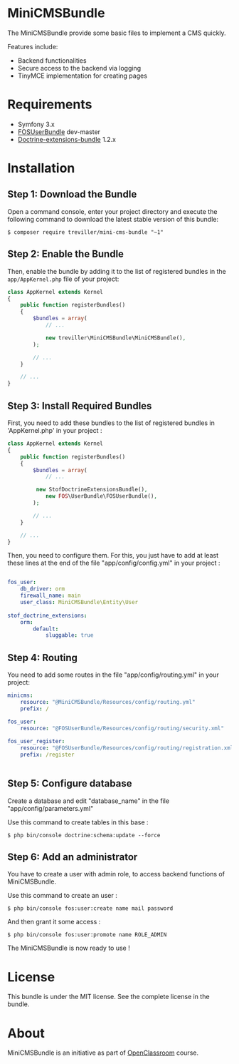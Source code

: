 MiniCMSBundle
=============

The MiniCMSBundle provide some basic files to implement a CMS quickly. 

Features include:

- Backend functionalities
- Secure access to the backend via logging
- TinyMCE implementation for creating pages


Requirements
============

- Symfony 3.x
- [FOSUserBundle](https://packagist.org/packages/friendsofsymfony/user-bundle) dev-master
- [Doctrine-extensions-bundle](https://packagist.org/packages/stof/doctrine-extensions-bundle) 1.2.x

Installation
============

Step 1: Download the Bundle
---------------------------

Open a command console, enter your project directory and execute the
following command to download the latest stable version of this bundle:

```console
$ composer require treviller/mini-cms-bundle "~1"
```

Step 2: Enable the Bundle
-------------------------

Then, enable the bundle by adding it to the list of registered bundles
in the `app/AppKernel.php` file of your project:

```php
class AppKernel extends Kernel
{
    public function registerBundles()
    {
        $bundles = array(
            // ...

            new treviller\MiniCMSBundle\MiniCMSBundle(),
        );

        // ...
    }

    // ...
}
```

Step 3: Install Required Bundles
--------------------------------

First, you need to add these bundles to the list of registered bundles in 'AppKernel.php' in your project :

```php
class AppKernel extends Kernel
{
    public function registerBundles()
    {
        $bundles = array(
            // ...

         new StofDoctrineExtensionsBundle(),
        	new FOS\UserBundle\FOSUserBundle(),
        );

        // ...
    }

    // ...
}
```

Then, you need to configure them. For this, you just have to add at least 
these lines at the end of the file "app/config/config.yml" in your project :

```yaml

fos_user:
    db_driver: orm
    firewall_name: main
    user_class: MiniCMSBundle\Entity\User
    
stof_doctrine_extensions:
    orm:
        default:
            sluggable: true

```

Step 4: Routing
---------------

You need to add some routes in the file "app/config/routing.yml" in your project:

```yaml
minicms:
    resource: "@MiniCMSBundle/Resources/config/routing.yml"
    prefix: /

fos_user:
    resource: "@FOSUserBundle/Resources/config/routing/security.xml"
    
fos_user_register:
    resource: "@FOSUserBundle/Resources/config/routing/registration.xml"
    prefix: /register
    
```

Step 5: Configure database
--------------------------
Create a database and edit "database_name" in the file "app/config/parameters.yml"

Use this command to create tables in this base : 

```console
$ php bin/console doctrine:schema:update --force
```

Step 6: Add an administrator
----------------------------

You have to create a user with admin role, to access backend functions of MiniCMSBundle.

Use this command to create an user :

```console
$ php bin/console fos:user:create name mail password
```

And then grant it some access :

```console
$ php bin/console fos:user:promote name ROLE_ADMIN
```
The MiniCMSBundle is now ready to use ! 

License
=======

This bundle is under the MIT license. See the complete license in the bundle.

About
=====

MiniCMSBundle is an initiative as part of [OpenClassroom](https://openclassrooms.com/courses/developpez-votre-site-web-avec-le-framework-symfony) course.
